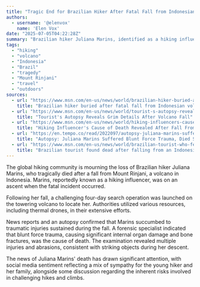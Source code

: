```yaml
---
title: "Tragic End for Brazilian Hiker After Fatal Fall from Indonesian Volcano"
authors:
  - username: '@elenvox'
    name: 'Elen Vox'
date: "2025-07-05T04:22:28Z"
summary: "Brazilian hiker Juliana Marins, identified as a hiking influencer, tragically died after a fall from Mount Rinjani in Indonesia. This post details the incident, the challenging search, and the confirmed cause of death."
tags:
  - "hiking"
  - "volcano"
  - "Indonesia"
  - "Brazil"
  - "tragedy"
  - "Mount Rinjani"
  - "travel"
  - "outdoors"
sources:
  - url: "https://www.msn.com/en-us/news/world/brazilian-hiker-buried-after-fatal-fall-from-indonesian-volcano/ar-AA1HZEbN"
    title: "Brazilian hiker buried after fatal fall from Indonesian volcano"
  - url: "https://www.msn.com/en-us/news/world/tourist-s-autopsy-reveals-grim-details-after-volcano-fall/ar-AA1HYEVg"
    title: "Tourist's Autopsy Reveals Grim Details After Volcano Fall"
  - url: "https://www.msn.com/en-us/news/world/hiking-influencers-cause-of-death-revealed-after-fall-from-volcano/ar-AA1HZPKv"
    title: "Hiking Influencer's Cause of Death Revealed After Fall From Volcano"
  - url: "https://en.tempo.co/read/2022097/autopsy-juliana-marins-suffered-blunt-force-trauma-died-shortly-after-rinjani-fall"
    title: "Autopsy: Juliana Marins Suffered Blunt Force Trauma, Died Shortly After Rinjani Fall"
  - url: "https://www.msn.com/en-us/news/world/brazilian-tourist-who-fell-from-ridge-of-indonesian-volcano-found-dead/ar-AA1HlJ78"
    title: "Brazilian tourist found dead after falling from an Indonesian volcano"
---
```


The global hiking community is mourning the loss of Brazilian hiker Juliana Marins, who tragically died after a fall from Mount Rinjani, a volcano in Indonesia. Marins, reportedly known as a hiking influencer, was on an ascent when the fatal incident occurred.

Following her fall, a challenging four-day search operation was launched on the towering volcano to locate her. Authorities utilized various resources, including thermal drones, in their extensive efforts.

News reports and an autopsy confirmed that Marins succumbed to traumatic injuries sustained during the fall. A forensic specialist indicated that blunt force trauma, causing significant internal organ damage and bone fractures, was the cause of death. The examination revealed multiple injuries and abrasions, consistent with striking objects during her descent.

The news of Juliana Marins' death has drawn significant attention, with social media sentiment reflecting a mix of sympathy for the young hiker and her family, alongside some discussion regarding the inherent risks involved in challenging hikes and climbs.
